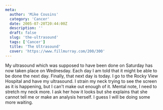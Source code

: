 ```yaml
---
meta:
  author: 'Mike Cousins'
  category: 'Cancer'
  date: 2005-07-20T20:44:00Z
  description: ''
  draft: false
  slug: 'the-ultrasound'
  tags: ['Cancer']
  title: 'The Ultrasound'
  cover: 'https://www.fillmurray.com/200/300'
---
```


My ultrasound which was supposed to have been done on Saturday has now taken
place on Wednesday. Each day I am told that it might be able to be done the next
day. Finally, that next day is today. I go to the Rocky View Hospital and have
my ultrasound. I strain my neck trying to see the screen as it is happening, but
I can't make out enough of it. Mental note, I need to stretch my neck more. I
ask her how it looks but she explains that she cannot tell me or make an
analysis herself. I guess I will be doing some more waiting.
